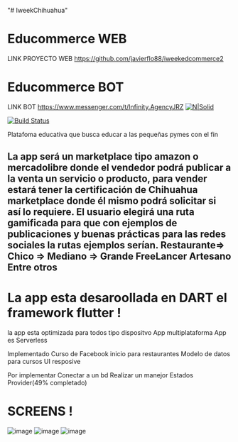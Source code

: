 "# IweekChihuahua" 
# Educommerce WEB
LINK PROYECTO WEB https://github.com/javierflo88/iweekedcommerce2
# Educommerce BOT
LINK BOT https://www.messenger.com/t/Infinity.AgencyJRZ
[![N|Solid](https://cldup.com/dTxpPi9lDf.thumb.png)](https://nodesource.com/products/nsolid)

[![Build Status](https://travis-ci.org/joemccann/dillinger.svg?branch=master)](https://travis-ci.org/joemccann/dillinger)

Platafoma educativa que busca educar a las pequeñas pymes con el fin 

La app será un marketplace tipo amazon o mercadolibre donde el vendedor podrá publicar a la venta un servicio o producto, para vender estará tener la certificación de Chihuahua marketplace donde él mismo podrá solicitar si así lo requiere.
El usuario elegirá una ruta gamificada para que con ejemplos de  publicaciones y  buenas prácticas para las redes sociales la rutas ejemplos serían.
Restaurante=> Chico => Mediano => Grande 
FreeLancer
Artesano 
Entre otros 
----


# La app esta desaroollada en DART el framework flutter !
 la app esta optimizada para todos tipo dispositvo
 App multiplataforma
 App es Serverless
 
Implementado
Curso de Facebook inicio para restaurantes
Modelo de datos para cursos
UI resposive

Por implementar
Conectar a un bd 
Realizar un manejor Estados Provider(49% completado)


# SCREENS !
![image](https://github.com/javierflo88/IweekChihuahua/blob/master/Screenshot_1601182167.png)
![image](https://github.com/javierflo88/IweekChihuahua/blob/master/Screenshot_1601182152.png)
![image](https://github.com/javierflo88/IweekChihuahua/blob/master/Screenshot_1601182144.png)

